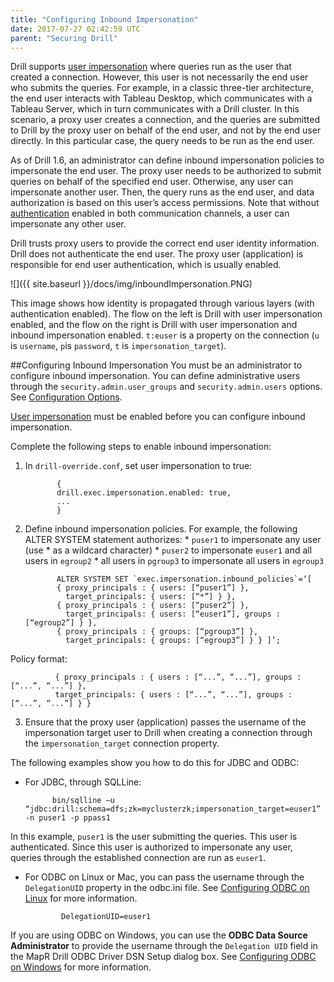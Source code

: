 ```yaml
---
title: "Configuring Inbound Impersonation"
date: 2017-07-27 02:42:59 UTC
parent: "Securing Drill"
---  
```


Drill supports [user impersonation]({{site.baseurl}}/docs/configuring-user-impersonation/)  where queries run as the user that created a connection. However, this user is not necessarily the end user who submits the queries. For example, in a classic three-tier architecture, the end user interacts with Tableau Desktop, which communicates with a Tableau Server, which in turn communicates with a Drill cluster. In this scenario, a proxy user creates a connection, and the queries are submitted to Drill by the proxy user on behalf of the end user, and not by the end user directly. In this particular case, the query needs to be run as the end user.  

As of Drill 1.6, an administrator can define inbound impersonation policies to impersonate the end user. The proxy user needs to be authorized to submit queries on behalf of the specified end user. Otherwise, any user can impersonate another user. Then, the query runs as the end user, and data authorization is based on this user’s access permissions. Note that without [authentication]({{site.baseurl}}/docs/configuring-user-authentication/) enabled in both communication channels, a user can impersonate any other user.

Drill trusts proxy users to provide the correct end user identity information. Drill does not authenticate the end user. The proxy user (application) is responsible for end user authentication, which is usually enabled.

![]({{ site.baseurl }}/docs/img/inboundImpersonation.PNG)  

This image shows how identity is propagated through various layers (with authentication enabled). The flow on the left is Drill with user impersonation enabled, and the flow on the right is Drill with user impersonation and inbound impersonation enabled. `t:euser` is a property on the connection (`u` is `username`, `p`is `password`, `t` is `impersonation_target`).  


##Configuring Inbound Impersonation
You must be an administrator to configure inbound impersonation. You can define administrative users through the `security.admin.user_groups` and `security.admin.users` options. See [Configuration Options]({{site.baseurl}}/docs/configuration-options-introduction/#system-options). 

[User impersonation]({{site.baseurl}}/docs/configuring-user-impersonation/) must be enabled before you can configure inbound impersonation.

Complete the following steps to enable inbound impersonation:  

1. In `drill-override.conf`, set user impersonation to true:
  
              {
              drill.exec.impersonation.enabled: true,
              ...
              }

2. Define inbound impersonation policies. For example, the following ALTER SYSTEM statement authorizes:
       * `puser1` to impersonate any user (use * as a wildcard character)
       * `puser2` to impersonate `euser1` and all users in `egroup2` 
       * all users in `pgroup3` to impersonate all users in `egroup3`  
      
              ALTER SYSTEM SET `exec.impersonation.inbound_policies`=‘[
              { proxy_principals : { users: [“puser1”] },
                target_principals: { users: [“*”] } },
              { proxy_principals : { users: [“puser2”] }, 
                target_principals: { users: [“euser1”], groups :  [“egroup2”] } },
              { proxy_principals : { groups: [“pgroup3”] },
                target_principals: { groups: [“egroup3”] } } ]’;  
Policy format:

              { proxy_principals : { users : [“...”, “...”], groups : [“...”, “...”] },
              target_principals: { users : [“...”, “...”], groups : [“...”, “...”] } }

3. Ensure that the proxy user (application) passes the username of the impersonation target user to Drill when creating a connection through the `impersonation_target` connection property. 

The following examples show you how to do this for JDBC and ODBC:  
  

- For JDBC, through SQLLine:

            bin/sqlline –u “jdbc:drill:schema=dfs;zk=myclusterzk;impersonation_target=euser1” -n puser1 -p ppass1  

In this example, `puser1` is the user submitting the queries. This user is authenticated. Since this user is authorized to impersonate any user, queries through the established connection are run as `euser1`.
   

- For ODBC on Linux or Mac, you can pass the username through the `DelegationUID` property in the odbc.ini file. See [Configuring ODBC on Linux]({{site.baseurl}}/docs/configuring-odbc-on-linux/) for more information. 
  
       
              DelegationUID=euser1  

  
If you are using ODBC on Windows, you can use the **ODBC Data Source Administrator** to provide the username through the `Delegation UID` field in the MapR Drill ODBC Driver DSN Setup dialog box. See [Configuring ODBC on Windows]({{site.baseurl}}/docs/configuring-odbc-on-windows/) for more information.
